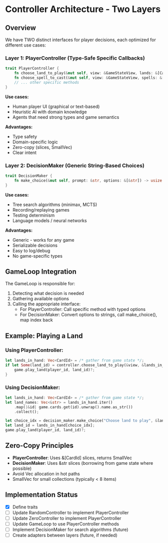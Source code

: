 # Controller Architecture - Two Layers

## Overview

We have TWO distinct interfaces for player decisions, each optimized for different use cases:

### Layer 1: PlayerController (Type-Safe Specific Callbacks)
```rust
trait PlayerController {
    fn choose_land_to_play(&mut self, view: &GameStateView, lands: &[CardId]) -> Option<CardId>;
    fn choose_spell_to_cast(&mut self, view: &GameStateView, spells: &[CardId]) -> Option<(CardId, SmallVec<[CardId; 4]>)>;
    // ... other specific methods
}
```

**Use cases:**
- Human player UI (graphical or text-based)
- Heuristic AI with domain knowledge
- Agents that need strong types and game semantics

**Advantages:**
- Type safety
- Domain-specific logic
- Zero-copy (slices, SmallVec)
- Clear intent

### Layer 2: DecisionMaker (Generic String-Based Choices)
```rust
trait DecisionMaker {
    fn make_choice(&mut self, prompt: &str, options: &[&str]) -> usize;
}
```

**Use cases:**
- Tree search algorithms (minimax, MCTS)
- Recording/replaying games
- Testing determinism
- Language models / neural networks

**Advantages:**
- Generic - works for any game
- Serializable decisions
- Easy to log/debug
- No game-specific types

## GameLoop Integration

The GameLoop is responsible for:
1. Detecting what decision is needed
2. Gathering available options  
3. Calling the appropriate interface:
   - For PlayerController: Call specific method with typed options
   - For DecisionMaker: Convert options to strings, call make_choice(), map index back

## Example: Playing a Land

### Using PlayerController:
```rust
let lands_in_hand: Vec<CardId> = /* gather from game state */;
if let Some(land_id) = controller.choose_land_to_play(&view, &lands_in_hand) {
    game.play_land(player_id, land_id)?;
}
```

### Using DecisionMaker:
```rust
let lands_in_hand: Vec<CardId> = /* gather from game state */;
let land_names: Vec<&str> = lands_in_hand.iter()
    .map(|&id| game.cards.get(id).unwrap().name.as_str())
    .collect();

let choice_idx = decision_maker.make_choice("Choose land to play", &land_names);
let land_id = lands_in_hand[choice_idx];
game.play_land(player_id, land_id)?;
```

## Zero-Copy Principles

- **PlayerController**: Uses &[CardId] slices, returns SmallVec
- **DecisionMaker**: Uses &str slices (borrowing from game state where possible)
- Avoid Vec allocation in hot paths
- SmallVec for small collections (typically < 8 items)

## Implementation Status

- [x] Define traits
- [ ] Update RandomController to implement PlayerController
- [ ] Update ZeroController to implement PlayerController  
- [ ] Update GameLoop to use PlayerController methods
- [ ] Implement DecisionMaker for search algorithms (future)
- [ ] Create adapters between layers (future, if needed)
